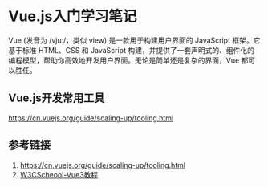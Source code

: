 # Vue.js入门学习笔记

Vue (发音为 /vjuː/，类似 view) 是一款用于构建用户界面的 JavaScript 框架。它基于标准 HTML、CSS 和 JavaScript 构建，并提供了一套声明式的、组件化的编程模型，帮助你高效地开发用户界面。无论是简单还是复杂的界面，Vue 都可以胜任。


## Vue.js开发常用工具
https://cn.vuejs.org/guide/scaling-up/tooling.html



## 参考链接
1. https://cn.vuejs.org/guide/scaling-up/tooling.html
2. [W3CScheool-Vue3教程](https://www.w3cschool.cn/vuejs3/)